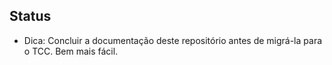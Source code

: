 ## Status
- Dica: Concluir a documentação deste repositório antes de migrá-la para o TCC. Bem mais fácil.

